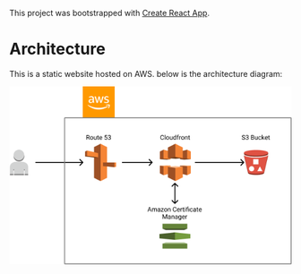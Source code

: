 This project was bootstrapped with [Create React App](https://github.com/facebookincubator/create-react-app).


# Architecture

This is a static website hosted on AWS. below is the architecture diagram:

![Architecture](src/static/images/architecture.png)
